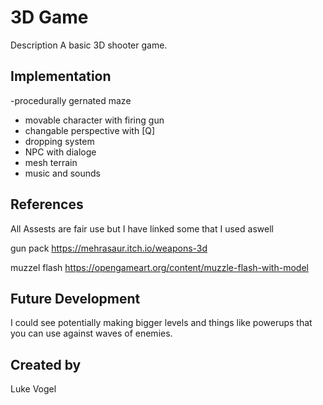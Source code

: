 # 3D Game

Description
A basic 3D shooter game.

## Implementation
-procedurally gernated maze
- movable character with firing gun
- changable perspective with [Q]
- dropping system
- NPC with dialoge
- mesh terrain
- music and sounds

## References
All Assests are fair use but I have linked some that I used aswell

gun pack 
https://mehrasaur.itch.io/weapons-3d 

muzzel flash
https://opengameart.org/content/muzzle-flash-with-model

## Future Development
I could see potentially making bigger levels and things like powerups that you can use against waves of enemies.

## Created by
Luke Vogel
